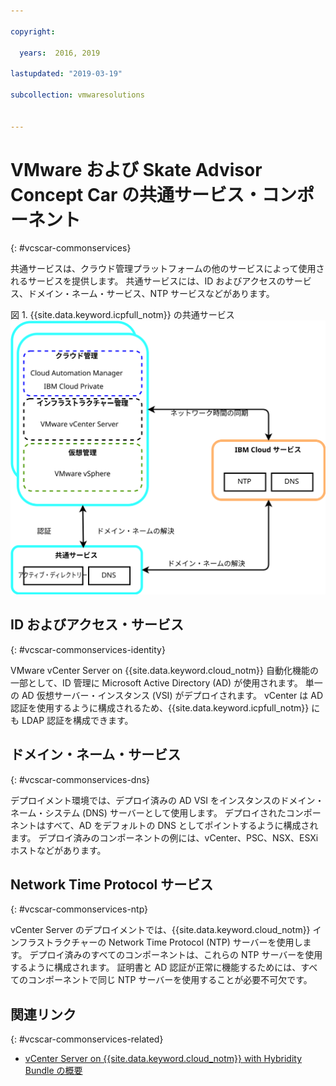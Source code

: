 ```yaml
---

copyright:

  years:  2016, 2019

lastupdated: "2019-03-19"

subcollection: vmwaresolutions


---
```


# VMware および Skate Advisor Concept Car の共通サービス・コンポーネント
{: #vcscar-commonservices}

共通サービスは、クラウド管理プラットフォームの他のサービスによって使用されるサービスを提供します。 共通サービスには、ID およびアクセスのサービス、ドメイン・ネーム・サービス、NTP サービスなどがあります。

図 1. {{site.data.keyword.icpfull_notm}} の共通サービス</br>
![{{site.data.keyword.icpfull_notm}} 共通サービス](vcscar-common-services.svg)

## ID およびアクセス・サービス
{: #vcscar-commonservices-identity}

VMware vCenter Server on {{site.data.keyword.cloud_notm}} 自動化機能の一部として、ID 管理に Microsoft Active Directory (AD) が使用されます。 単一の AD 仮想サーバー・インスタンス (VSI) がデプロイされます。 vCenter は AD 認証を使用するように構成されるため、{{site.data.keyword.icpfull_notm}} にも LDAP 認証を構成できます。

## ドメイン・ネーム・サービス
{: #vcscar-commonservices-dns}

デプロイメント環境では、デプロイ済みの AD VSI をインスタンスのドメイン・ネーム・システム (DNS) サーバーとして使用します。 デプロイされたコンポーネントはすべて、AD をデフォルトの DNS としてポイントするように構成されます。 デプロイ済みのコンポーネントの例には、vCenter、PSC、NSX、ESXi ホストなどがあります。

## Network Time Protocol サービス
{: #vcscar-commonservices-ntp}

vCenter Server のデプロイメントでは、{{site.data.keyword.cloud_notm}} インフラストラクチャーの Network Time Protocol (NTP) サーバーを使用します。 デプロイ済みのすべてのコンポーネントは、これらの NTP サーバーを使用するように構成されます。 証明書と AD 認証が正常に機能するためには、すべてのコンポーネントで同じ NTP サーバーを使用することが必要不可欠です。

## 関連リンク
{: #vcscar-commonservices-related}

* [vCenter Server on {{site.data.keyword.cloud_notm}} with Hybridity Bundle の概要](/docs/services/vmwaresolutions/archiref/vcs?topic=vmware-solutions-vcs-hybridity-intro)

